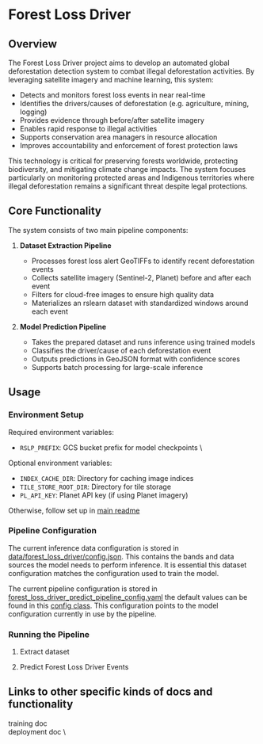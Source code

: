 # Forest Loss Driver

## Overview
The Forest Loss Driver project aims to develop an automated global deforestation detection system to combat illegal deforestation activities. By leveraging satellite imagery and machine learning, this system:

- Detects and monitors forest loss events in near real-time
- Identifies the drivers/causes of deforestation (e.g. agriculture, mining, logging)
- Provides evidence through before/after satellite imagery
- Enables rapid response to illegal activities
- Supports conservation area managers in resource allocation
- Improves accountability and enforcement of forest protection laws

This technology is critical for preserving forests worldwide, protecting biodiversity, and mitigating climate change impacts. The system focuses particularly on monitoring protected areas and Indigenous territories where illegal deforestation remains a significant threat despite legal protections.

## Core Functionality

The system consists of two main pipeline components:

1. **Dataset Extraction Pipeline**
   - Processes forest loss alert GeoTIFFs to identify recent deforestation events
   - Collects satellite imagery (Sentinel-2, Planet) before and after each event
   - Filters for cloud-free images to ensure high quality data
   - Materializes an rslearn dataset with standardized windows around each event

2. **Model Prediction Pipeline**
   - Takes the prepared dataset and runs inference using trained models
   - Classifies the driver/cause of each deforestation event
   - Outputs predictions in GeoJSON format with confidence scores
   - Supports batch processing for large-scale inference

## Usage

### Environment Setup
Required environment variables:
- `RSLP_PREFIX`: GCS bucket prefix for model checkpoints \

Optional environment variables:
- `INDEX_CACHE_DIR`: Directory for caching image indices
- `TILE_STORE_ROOT_DIR`: Directory for tile storage
- `PL_API_KEY`: Planet API key (if using Planet imagery)

Otherwise, follow set up in [main readme](../../README.md)

### Pipeline Configuration

The current inference data configuration is stored in [data/forest_loss_driver/config.json](../../data/forest_loss_driver/config.json). This contains the bands and data sources the model needs to perform inference. It is essential this dataset configuration matches the configuration used to train the model.

The current pipeline configuration is stored in [forest_loss_driver_predict_pipeline_config.yaml](inference/config/forest_loss_driver_predict_pipeline_config.yaml) the default values can be found in this [config class](inference/config.py). This configuration points to the model configuration currently in use by the pipeline.
### Running the Pipeline

1. Extract dataset

2. Predict Forest Loss Driver Events


## Links to other specific kinds of docs and functionality

training doc \
deployment doc \
